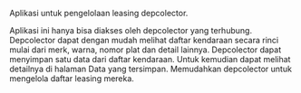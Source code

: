 Aplikasi untuk pengelolaan leasing depcolector.

Aplikasi ini hanya bisa diakses oleh depcolector yang terhubung. Depcolector dapat dengan mudah melihat daftar kendaraan secara rinci mulai dari merk, warna, nomor plat dan detail lainnya. Depcolector dapat menyimpan satu data dari daftar kendaraan. Untuk kemudian dapat melihat detailnya di halaman Data yang tersimpan. Memudahkan depcolector untuk mengelola daftar leasing mereka.
